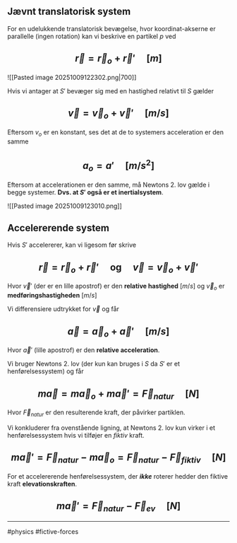 
## Jævnt translatorisk system
For en udelukkende translatorisk bevægelse, hvor koordinat-akserne er parallelle (ingen rotation) kan vi beskrive en partikel $p$ ved
## $$\vec r=\vec r_o+\vec r'\quad [m]$$
![[Pasted image 20251009122302.png|700]]

Hvis vi antager at $S'$ bevæger sig med en hastighed relativt til $S$ gælder
## $$\vec v = \vec v_o + \vec v' \quad [m/s] $$
Eftersom $v_o$ er en konstant, ses det at de to systemers acceleration er den samme
## $$ a_o=a' \quad [m/s^2]$$
Eftersom at accelerationen er den samme, må Newtons 2. lov gælde i begge systemer. **Dvs. at $S'$ også er et inertialsystem**.

![[Pasted image 20251009123010.png]]

## Accelererende system
Hvis $S'$ accelererer, kan vi ligesom før skrive
## $$\vec r = \vec r_o + \vec r' \quad \textrm{og} \quad \vec v = \vec v_o + \vec v'$$
Hvor $\vec v'$ (der er en lille apostrof) er den **relative hastighed** $[m/s]$  og $\vec v_o$ er **medføringshastigheden** $[m/s]$

Vi differensiere udtrykket for $\vec v$ og får
## $$\vec a = \vec a_o + \vec a' \quad [m/s]$$
Hvor $\vec a'$ (lille apostrof) er den **relative acceleration**.

Vi bruger Newtons 2. lov (der kun kan bruges i $S$ da $S'$ er et henførelsessystem) og får
## $$ m\vec a = m\vec a_o + m\vec a' = \vec F_{natur} \quad [N]$$
Hvor $\vec F_{natur}$ er den resulterende kraft, der påvirker partiklen.

Vi konkluderer fra ovenstående ligning, at Newtons 2. lov kun virker i et henførelsessystem hvis vi tilføjer en _fiktiv_ kraft.
## $$ m\vec a' = \vec F_{natur} - m\vec a_o = \vec F_{natur} - \vec F_{fiktiv}\quad [N]$$
For et accelererende henførelsessystem, der _**ikke**_ roterer hedder den fiktive kraft **elevationskraften**.
## $$m\vec a' = \vec F_{natur} - \vec F_{ev} \quad [N]$$


---
#physics #fictive-forces